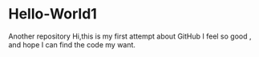 # Hello-World1
Another repository
Hi,this is my first attempt about GitHub
I feel so good , and hope I can find the code my want.
